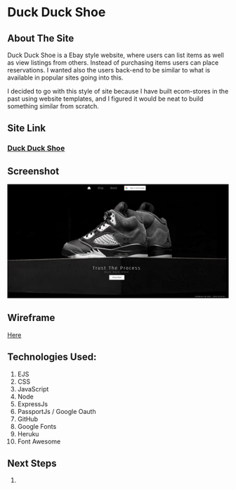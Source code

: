 # Duck Duck Shoe

## About The Site 
Duck Duck Shoe is a Ebay style website, where users can list items as well as view listings from others. Instead of purchasing items users can place reservations. I wanted also the users back-end to be similar to what is available in popular sites going into this.

I decided to go with this style of site because I have built ecom-stores in the past using website templates, and I figured it would be neat to build something similar from scratch.

## Site Link
### [Duck Duck Shoe](https://duck-duck-shoe.herokuapp.com/)


## Screenshot

![Home Screen Image]('/../images/Homescreen%20Screenshot.png)

##  Wireframe
  [Here](https://whimsical.com/full-stack-ecommerce-store-G5c4X9Mw5wiF2JZVukVeBq)




## Technologies Used:

1. EJS
2. CSS
3. JavaScript
4. Node
5. ExpressJs
6. PassportJs / Google Oauth
7. GitHub
8. Google Fonts
9. Heruku
10. Font Awesome
  


## Next Steps

1. 